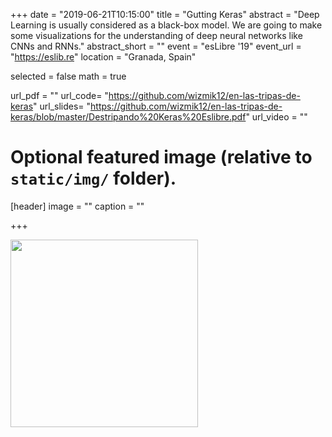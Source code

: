 +++
date = "2019-06-21T10:15:00"
title = "Gutting Keras"
abstract = "Deep Learning is usually considered as a black-box model. We are going to make some visualizations for the understanding of deep neural networks like CNNs and RNNs."
abstract_short = ""
event = "esLibre '19"
event_url = "https://eslib.re"
location = "Granada, Spain"

selected = false
math = true

url_pdf = ""
url_code= "https://github.com/wizmik12/en-las-tripas-de-keras"
url_slides= "https://github.com/wizmik12/en-las-tripas-de-keras/blob/master/Destripando%20Keras%20Eslibre.pdf"
url_video = ""

# Optional featured image (relative to `static/img/` folder).
[header]
image = ""
caption = ""

+++

<img src="/img/eslibre/eslibre.jpeg" alt="" width="300"/>
